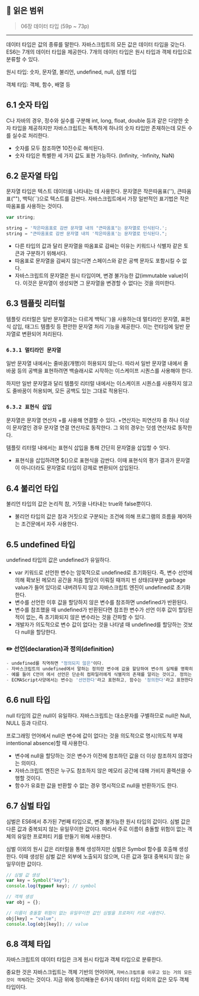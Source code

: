 ## 📔 **읽은 범위**

> 06장 데이터 타입 (59p ~ 73p)

---

데이터 타입은 값의 종류를 말한다. 자바스크립트의 모든 값은 데이터 타입을 갖는다. ES6는 7개의 데이터 타입을 제공한다. 7개의 데이터 타입은 원시 타입과 객체 타입으로 분류할 수 있다.

원시 타입: 숫자, 문자열, 불리언, undefined, null, 심벌 타입

객체 타입: 객체, 함수, 배열 등

## 6.1 숫자 타입

C나 자바의 경우, 정수와 실수를 구분해 int, long, float, double 등과 같은 다양한 숫자 타입을 제공하지만 자바스크립트는 독특하게 하나의 숫자 타입만 존재하는데 모든 수를 실수로 처리한다.

- 숫자를 모두 참조하면 10진수로 해석된다.
- 숫자 타입은 특별한 세 가지 값도 표현 가능하다. (Infinity, -Infinity, NaN)

## 6.2 문자열 타입

문자열 타입은 텍스트 데이터를 나타내는 데 사용한다. 문자열은 작은따옴표(''), 큰따옴표(""), 백틱(``)으로 텍스트를 감싼다. 자바스크립트에서 가장 일반적인 표기법은 작은따옴표를 사용하는 것이다.

```javascript
var string;

string = '작은따옴표로 감싼 문자열 내의 "큰따옴표"는 문자열로 인식된다.';
string = "큰따옴표로 감싼 문자열 내의 '작은따옴표'는 문자열로 인식된다.";
```

- 다른 타입의 값과 달리 문자열을 따옴표로 감싸는 이유는 키워드나 식별자 같은 토큰과 구분하기 위해서다.
- 따옴표로 문자열을 감싸지 않는다면 스페이스와 같은 공백 문자도 포함시킬 수 없다.
- 자바스크립트의 문자열은 원시 타입이며, 변경 불가능한 값(immutable value)이다. 이것은 문자열이 생성되면 그 문자열을 변경할 수 없다는 것을 의미한다.

## 6.3 템플릿 리터럴

템플릿 리터럴은 일반 문자열과는 다르게 백틱(``)을 사용하는데 멀티라인 문자열, 표현식 삽입, 태그드 템플릿 등 편안한 문자열 처리 기능을 제공한다. 이는 런타임에 일반 문자열로 변환되어 처리된다.

### `6.3.1 멀티라인 문자열`

일반 문자열 내에서는 줄바꿈(개행)이 허용되지 않는다. 따라서 일반 문자열 내에서 줄바꿈 등의 공백을 표현하려면 백슬래시로 시작하는 이스케이프 시퀀스를 사용해야 한다.

하지만 일반 문자열과 달리 템플릿 리터럴 내에서는 이스케이프 시퀀스를 사용하지 않고도 줄바꿈이 허용되며, 모든 공백도 있는 그대로 적용된다.

### `6.3.2 표현식 삽입`

문자열은 문자열 연산자 +를 사용해 연결할 수 있다. +연산자는 피연산자 중 하나 이상이 문자열인 경우 문자열 연결 연산자로 동작한다. 그 외의 경우는 덧셈 연산자로 동작한다.

템플릿 리터럴 내에서는 표현식 삽입을 통해 간단히 문자열을 삽입할 수 잇다.

- 표현식을 삽입하려면 ${}으로 표현식을 감싼다. 이때 표현식의 평가 결과가 문자열이 아니더라도 문자열로 타입이 강제로 변환되어 삽입된다.

## 6.4 불리언 타입

불리언 타입의 값은 논리적 참, 거짓을 나타내는 true와 false뿐이다.

- 불리언 타입의 값은 참과 거짓으로 구분되는 조건에 의해 프로그램의 흐름을 제어하는 조건문에서 자주 사용한다.

## 6.5 undefined 타입

undefined 타입의 값은 undefined가 유일하다.

- var 키워드로 선언한 변수는 암묵적으로 undefined로 초기화된다. 즉, 변수 선언에 의해 확보된 메모리 공간을 처음 할당이 이뤄질 때까지 빈 상태(대부분 garbage value가 들어 있다)로 내버려두지 않고 자바스크립트 엔진이 undefined로 초기화한다.
- 변수를 선언한 이후 값을 할당하지 않은 변수를 참조하면 undefined가 반환된다.
- 변수를 참조했을 때 undefined가 반환된다면 참조한 변수가 선언 이후 값이 할당된 적이 없는, 즉 초기화되지 않은 변수라는 것을 간파할 수 있다.
- 개발자가 의도적으로 변수 값이 없다는 것을 나타낼 때 undefined를 할당하는 것보다 null을 할당한다.

### ✏️ 선언(declaration)과 정의(definition)

```javascript
- undefined를 직역하면 "정의되지 않은"이다.
- 자바스크립트의 undefined에서 말하는 정의란 변수에 값을 할당하여 변수의 실체를 명확히 하는 것이다.
- 예를 들어 C언어 에서 선언은 단순히 컴파일러에게 식별자의 존재를 알리는 것이고, 정의는 실제로 컴파일러가 변수를 생성해서 식별자와 메모리 주소가 연결되는 것이다.
- ECMAScript사양에서는 변수는 '선언한다'라고 표현하고, 함수는 '정의한다'라고 표현한다.
```

## 6.6 null 타입

null 타입의 값은 null이 유일하다. 자바스크립트는 대소문자를 구별하므로 null은 Null, NULL 등과 다르다.

프로그래밍 언어에서 null은 변수에 값이 없다는 것을 의도적으로 명시(의도적 부재intentional absence)할 때 사용한다.

- 변수에 null을 할당하는 것은 변수가 이전에 참조하던 값을 더 이상 참조하지 않겠다는 의미다.
- 자바스크립트 엔진은 누구도 참조하지 않은 메모리 공간에 대해 가비지 콜렉션을 수행할 것이다.
- 함수가 유효한 값을 반환할 수 없는 경우 명시적으로 null을 반환하기도 한다.

## 6.7 심벌 타입

심벌은 ES6에서 추가된 7번째 타입으로, 변경 불가능한 원시 타입의 값이다. 심벌 값은 다른 값과 중복되지 않는 유일무이한 값이다. 따라서 주로 이름이 충돌할 위험이 없는 객체의 유일한 프로퍼티 키를 만들기 위해 사용한다.

심벌 이외의 원시 값은 리터럴을 통해 생성하지만 심벌은 Symbol 함수를 호출해 생성한다. 이때 생성된 심벌 값은 외부에 노출되지 않으며, 다른 값과 절대 중복되지 않는 유일무이한 값이다.

```javascript
// 심벌 값 생성
var key = Symbol("key");
console.log(typeof key); // symbol

// 객체 생성
var obj = {};

// 이름이 충돌할 위험이 없는 유일무이한 값인 심벌을 프로퍼티 키로 사용한다.
obj[key] = "value";
console.log(obj[key]); // value
```

## 6.8 객체 타입

자바스크립트의 데이터 타입은 크게 원시 타입과 객체 타입으로 분류한다.

중요한 것은 자바스크립트는 객체 기반의 언어이며, `자바스크립트를 이루고 있는 거의 모든 것이 객체`라는 것이다. 지금 위에 정리해놓은 6가지 데이터 타입 이외의 값은 모두 객체 타입이다.
